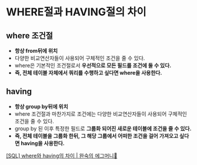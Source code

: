 # WHERE절과 HAVING절의 차이

## where 조건절

- **항상 from뒤에 위치**
- 다양한 비교연산자들이 사용되어 구체적인 조건을 줄 수 있다.
- where은 기본적인 조건절로서 **우선적으로 모든 필드를 조건에 둘 수 있다.**
- **즉, 전체 테이블 자체에서 쿼리를 수행하고 싶다면 where을 사용한다.**

## having

- **항상 group by뒤에 위치**
- where 조건절과 마찬가지로 조건에는 다양한 비교연산자들이 사용되어 구체적인 조건을 줄 수 있다.
- group by 된 이후 특정한 필드로 **그룹화 되어진 새로운 테이블에 조건을 줄 수 있다.**
- **즉, 전체 테이블을 그룹화 한뒤, 그 해당 그룹에서 어떠한 조건을 걸어 가져오고 싶다면 having을 사용한다.**

[[SQL] where와 having의 차이 | 완숙의 에그머니🍳](https://wansook0316.github.io/cs/database/2020/04/25/where-having-차이.html)
